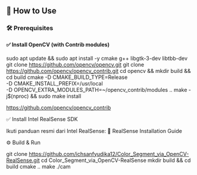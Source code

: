 ## 🚀 How to Use

### 🛠 Prerequisites

#### ✅ Install OpenCV (with Contrib modules)

sudo apt update && sudo apt install -y cmake g++ libgtk-3-dev libtbb-dev
git clone https://github.com/opencv/opencv.git
git clone https://github.com/opencv/opencv_contrib.git
cd opencv && mkdir build && cd build
cmake -D CMAKE_BUILD_TYPE=Release \
      -D CMAKE_INSTALL_PREFIX=/usr/local \
      -D OPENCV_EXTRA_MODULES_PATH=~/opencv_contrib/modules ..
make -j$(nproc) && sudo make install

https://github.com/opencv/opencv_contrib

✅ Install Intel RealSense SDK

Ikuti panduan resmi dari Intel RealSense: 📖 RealSense Installation Guide

⚙️ Build & Run

git clone https://github.com/ichsanfyudika12/Color_Segment_via_OpenCV-RealSense.git
cd Color_Segment_via_OpenCV-RealSense
mkdir build && cd build
cmake ..
make
./cam


